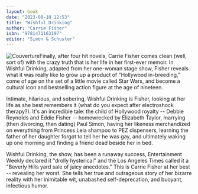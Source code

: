 ```yaml
---
layout: book
date: "2023-08-10 12:53"
title: "Wishful Drinking"
author: "Carrie Fisher"
isbn: "9781471163197"
editor: "Simon & Schuster"
---
```

![Couverture](/img/9781471163197.jpg)Finally, after four hit novels, Carrie Fisher comes clean (well, sort of) with the crazy truth that is her life in her first-ever memoir. In Wishful Drinking, adapted from her one-woman stage show, Fisher reveals what it was really like to grow up a product of "Hollywood in-breeding," come of age on the set of a little movie called Star Wars, and become a cultural icon and bestselling action figure at the age of nineteen.

Intimate, hilarious, and sobering, Wishful Drinking is Fisher, looking at her life as she best remembers it (what do you expect after electroshock therapy?). It's an incredible tale: the child of Hollywood royalty -- Debbie Reynolds and Eddie Fisher -- homewrecked by Elizabeth Taylor, marrying (then divorcing, then dating) Paul Simon, having her likeness merchandized on everything from Princess Leia shampoo to PEZ dispensers, learning the father of her daughter forgot to tell her he was gay, and ultimately waking up one morning and finding a friend dead beside her in bed.

Wishful Drinking, the show, has been a runaway success, Entertainment Weekly declared it "drolly hysterical" and the Los Angeles Times called it a "Beverly Hills yard sale of juicy anecdotes." This is Carrie Fisher at her best -- revealing her worst. She tells her true and outrageous story of her bizarre reality with her inimitable wit, unabashed self-deprecation, and buoyant, infectious humor.
